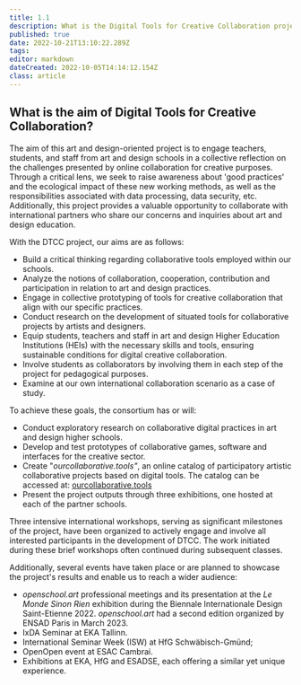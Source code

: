 ```yaml
---
title: 1.1
description: What is the Digital Tools for Creative Collaboration project?
published: true
date: 2022-10-21T13:10:22.289Z
tags: 
editor: markdown
dateCreated: 2022-10-05T14:14:12.154Z
class: article
---
```



## What is the aim of Digital Tools for Creative Collaboration?

The aim of this art and design-oriented project is to engage teachers,
students, and staff from art and design schools in a collective
reflection on the challenges presented by online collaboration for
creative purposes. Through a critical lens, we seek to raise awareness
about \'good practices\' and the ecological impact of these new working
methods, as well as the responsibilities associated with data
processing, data security, etc. Additionally, this project provides a
valuable opportunity to collaborate with international partners who
share our concerns and inquiries about art and design education.

With the DTCC project, our aims are as follows:

-   Build a critical thinking regarding collaborative tools employed
    within our schools.
-   Analyze the notions of collaboration, cooperation, contribution and
    participation in relation to art and design practices.
-   Engage in collective prototyping of tools for creative collaboration
    that align with our specific practices.
-   Conduct research on the development of situated tools for
    collaborative projects by artists and designers.
-   Equip students, teachers and staff in art and design Higher
    Education Institutions (HEIs) with the necessary skills and tools,
    ensuring sustainable conditions for digital creative collaboration.
-   Involve students as collaborators by involving them in each step of
    the project for pedagogical purposes.
-   Examine at our own international collaboration scenario as a case of
    study.

To achieve these goals, the consortium has or will:

-   Conduct exploratory research on collaborative digital practices in
    art and design higher schools.
-   Develop and test prototypes of collaborative games, software and
    interfaces for the creative sector.
-   Create "*ourcollaborative.tools"*, an online catalog of
    participatory artistic collaborative projects based on digital
    tools. The catalog can be accessed at:
    [ourcollaborative.tools](https://ourcollaborative.tools/)
-   Present the project outputs through three exhibitions, one hosted at
    each of the partner schools.

Three intensive international workshops, serving as significant
milestones of the project, have been organized to actively engage and
involve all interested participants in the development of DTCC. The work
initiated during these brief workshops often continued during subsequent
classes.

Additionally, several events have taken place or are planned to showcase
the project\'s results and enable us to reach a wider audience:

-   *openschool.art* professional meetings and its presentation at the
    *Le Monde Sinon Rien* exhibition during the Biennale Internationale
    Design Saint-Etienne 2022. *openschool.art* had a second edition
    organized by ENSAD Paris in March 2023.
-   IxDA Seminar at EKA Tallinn.
-   International Seminar Week (ISW) at HfG Schwäbisch-Gmünd;
-   OpenOpen event at ESAC Cambrai.
-   Exhibitions at EKA, HfG and ESADSE, each offering a similar yet
    unique experience.